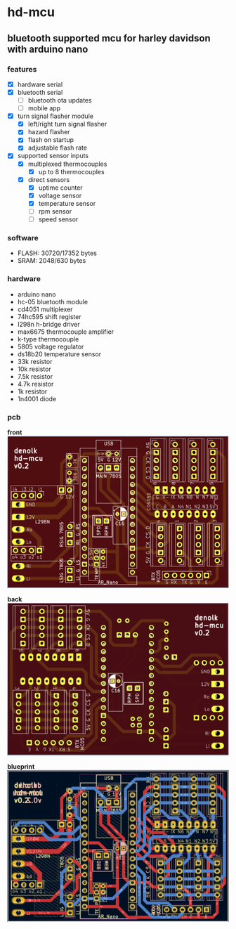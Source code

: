 # hd-mcu

## bluetooth supported mcu for harley davidson with arduino nano

### features

- [x] hardware serial
- [x] bluetooth serial
  - [ ] bluetooth ota updates
  - [ ] mobile app
- [x] turn signal flasher module
  - [x] left/right turn signal flasher
  - [x] hazard flasher
  - [x] flash on startup
  - [x] adjustable flash rate
- [x] supported sensor inputs
  - [x] multiplexed thermocouples
    - [x] up to 8 thermocouples
  - [x] direct sensors
    - [x] uptime counter
    - [x] voltage sensor
    - [x] temperature sensor
    - [ ] rpm sensor
    - [ ] speed sensor

### software

- FLASH: 30720/17352 bytes
- SRAM: 2048/630 bytes

### hardware

- arduino nano
- hc-05 bluetooth module
- cd4051 multiplexer
- 74hc595 shift register
- l298n h-bridge driver
- max6675 thermocouple amplifier
- k-type thermocouple
- 5805 voltage regulator
- ds18b20 temperature sensor
- 33k resistor
- 10k resistor
- 7.5k resistor
- 4.7k resistor
- 1k resistor
- 1n4001 diode

### pcb

**front**
![front](../pcb/nano-hd-mcu-v2/pcb-front.png)

**back**
![back](../pcb/nano-hd-mcu-v2/pcb-back.png)

**blueprint**
![raw](../pcb/nano-hd-mcu-v2/pcb-blueprint.png)
